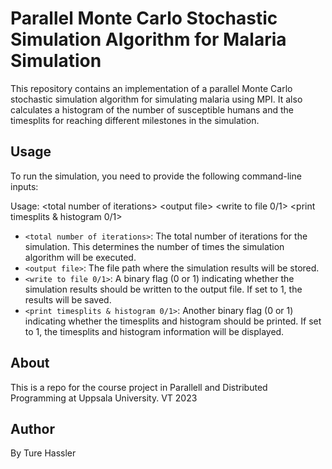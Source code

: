 # Parallel Monte Carlo Stochastic Simulation Algorithm for Malaria Simulation

This repository contains an implementation of a parallel Monte Carlo stochastic simulation algorithm for simulating malaria using MPI. It also calculates a histogram of the number of susceptible humans and the timesplits for reaching different milestones in the simulation.

## Usage

To run the simulation, you need to provide the following command-line inputs:

Usage: &lt;total number of iterations&gt; &lt;output file&gt; &lt;write to file 0/1&gt; &lt;print timesplits & histogram 0/1&gt;
  
 - `<total number of iterations>`: The total number of iterations for the simulation. This determines the number of times the simulation algorithm will be executed.
- `<output file>`: The file path where the simulation results will be stored.
- `<write to file 0/1>`: A binary flag (0 or 1) indicating whether the simulation results should be written to the output file. If set to 1, the results will be saved.
- `<print timesplits & histogram 0/1>`: Another binary flag (0 or 1) indicating whether the timesplits and histogram should be printed. If set to 1, the timesplits and histogram information will be displayed.

## About
This is a repo for the course project in Parallell and Distributed Programming at Uppsala University.
VT 2023
  
## Author
By Ture Hassler
 
 
